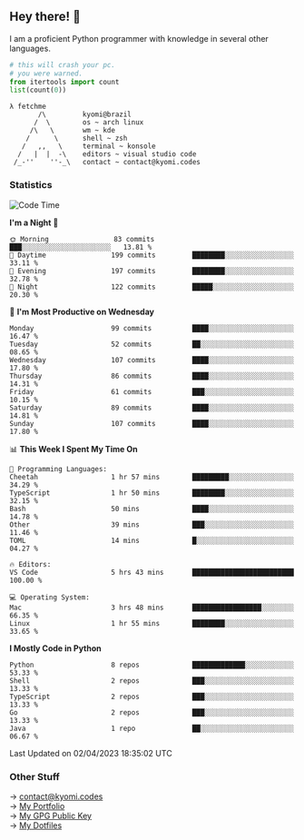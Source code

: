 ## Hey there! 👋
I am a proficient Python programmer with knowledge in several other languages.

```py
# this will crash your pc.
# you were warned.
from itertools import count
list(count(0))
```
```
λ fetchme
       /\         kyomi@brazil
      /  \        os ~ arch linux
     /\   \       wm ~ kde
    /      \      shell ~ zsh
   /   ,,   \     terminal ~ konsole
  /   |  |  -\    editors ~ visual studio code
 /_-''    ''-_\   contact ~ contact@kyomi.codes
```

### Statistics
<!--START_SECTION:waka-->
![Code Time](http://img.shields.io/badge/Code%20Time-286%20hrs%2026%20mins-blue)

**I'm a Night 🦉** 

```text
🌞 Morning                83 commits          ███░░░░░░░░░░░░░░░░░░░░░░   13.81 % 
🌆 Daytime                199 commits         ████████░░░░░░░░░░░░░░░░░   33.11 % 
🌃 Evening                197 commits         ████████░░░░░░░░░░░░░░░░░   32.78 % 
🌙 Night                  122 commits         █████░░░░░░░░░░░░░░░░░░░░   20.30 % 
```
📅 **I'm Most Productive on Wednesday** 

```text
Monday                   99 commits          ████░░░░░░░░░░░░░░░░░░░░░   16.47 % 
Tuesday                  52 commits          ██░░░░░░░░░░░░░░░░░░░░░░░   08.65 % 
Wednesday                107 commits         ████░░░░░░░░░░░░░░░░░░░░░   17.80 % 
Thursday                 86 commits          ████░░░░░░░░░░░░░░░░░░░░░   14.31 % 
Friday                   61 commits          ███░░░░░░░░░░░░░░░░░░░░░░   10.15 % 
Saturday                 89 commits          ████░░░░░░░░░░░░░░░░░░░░░   14.81 % 
Sunday                   107 commits         ████░░░░░░░░░░░░░░░░░░░░░   17.80 % 
```


📊 **This Week I Spent My Time On** 

```text
💬 Programming Languages: 
Cheetah                  1 hr 57 mins        █████████░░░░░░░░░░░░░░░░   34.29 % 
TypeScript               1 hr 50 mins        ████████░░░░░░░░░░░░░░░░░   32.15 % 
Bash                     50 mins             ████░░░░░░░░░░░░░░░░░░░░░   14.78 % 
Other                    39 mins             ███░░░░░░░░░░░░░░░░░░░░░░   11.46 % 
TOML                     14 mins             █░░░░░░░░░░░░░░░░░░░░░░░░   04.27 % 

🔥 Editors: 
VS Code                  5 hrs 43 mins       █████████████████████████   100.00 % 

💻 Operating System: 
Mac                      3 hrs 48 mins       █████████████████░░░░░░░░   66.35 % 
Linux                    1 hr 55 mins        ████████░░░░░░░░░░░░░░░░░   33.65 % 
```

**I Mostly Code in Python** 

```text
Python                   8 repos             █████████████░░░░░░░░░░░░   53.33 % 
Shell                    2 repos             ███░░░░░░░░░░░░░░░░░░░░░░   13.33 % 
TypeScript               2 repos             ███░░░░░░░░░░░░░░░░░░░░░░   13.33 % 
Go                       2 repos             ███░░░░░░░░░░░░░░░░░░░░░░   13.33 % 
Java                     1 repo              ██░░░░░░░░░░░░░░░░░░░░░░░   06.67 % 
```




 Last Updated on 02/04/2023 18:35:02 UTC
<!--END_SECTION:waka-->

### Other Stuff

→ contact@kyomi.codes<br />
→ [My Portfolio](https://kyomi.codes)<br />
→ [My GPG Public Key](https://github.com/bitterteriyaki.gpg)<br />
→ [My Dotfiles](https://github.com/bitterteriyaki/dotfiles) 
